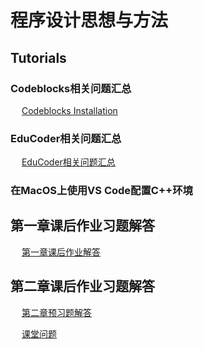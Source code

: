 # 程序设计思想与方法
## Tutorials

### Codeblocks相关问题汇总
&emsp; [Codeblocks Installation](https://github.com/longsjtu/FAQ/blob/Programming---ideas-and-methods/Codeblocks%20Installation/CodeBlocks_Installation.md)

### EduCoder相关问题汇总
&emsp; [EduCoder相关问题汇总](https://github.com/longsjtu/FAQ/blob/Programming---ideas-and-methods/Codeblocks%20Installation/Educoder相关问题汇总.md)

### 在MacOS上使用VS Code配置C++环境

   
## 第一章课后作业习题解答
&emsp; [第一章课后作业解答](https://github.com/longsjtu/FAQ/blob/Programming---ideas-and-methods/Chapter1/Homewrok1.md)
## 第二章课后作业习题解答
&emsp; [第二章预习题解答](https://github.com/longsjtu/FAQ/blob/Programming---ideas-and-methods/Chapter2/Preview%20homework.md)
   
&emsp; [课堂问题](https://github.com/longsjtu/FAQ/blob/Programming---ideas-and-methods/Chapter2/Other%20questions.md)
